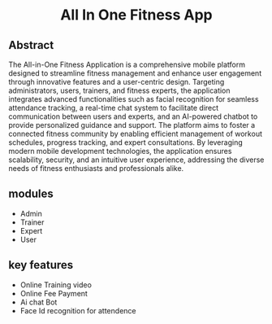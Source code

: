 <h1 align="center"> All In One Fitness App </h1>



## Abstract 
<p>The All-in-One Fitness Application is a comprehensive mobile platform designed to streamline fitness management and enhance user engagement through innovative features and a user-centric design. Targeting administrators, users, trainers, and fitness experts, the application integrates advanced functionalities such as facial recognition for seamless attendance tracking, a real-time chat system to facilitate direct communication between users and experts, and an AI-powered chatbot to provide personalized guidance and support. The platform aims to foster a connected fitness community by enabling efficient management of workout schedules, progress tracking, and expert consultations. By leveraging modern mobile development technologies, the application ensures scalability, security, and an intuitive user experience, addressing the diverse needs of fitness enthusiasts and professionals alike.</p>

## modules
<ul>
  <li>Admin</li>
  <li>Trainer</li>
  <li>Expert</li>
  <li>User</li>
</ul>

## key features 

<ul>
  <li>Online Training video</li>
  <li>Online Fee Payment</li>
  <li>Ai chat Bot</li>
  <li>Face Id recognition for attendence</li>
</ul>
